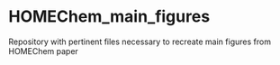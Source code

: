# HOMEChem_main_figures
Repository with pertinent files necessary to recreate main figures from HOMEChem paper

